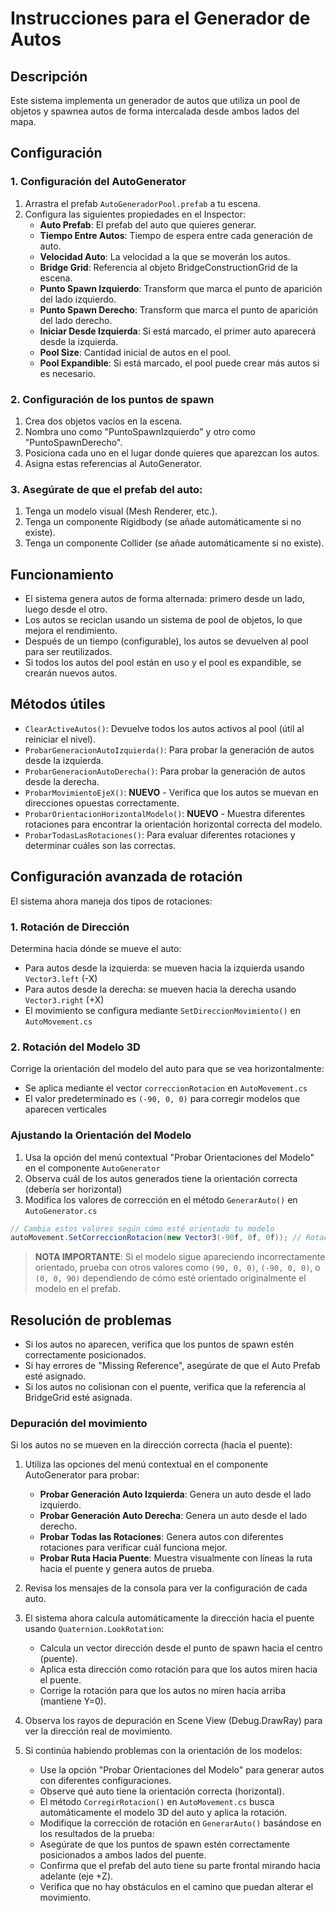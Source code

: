 # Instrucciones para el Generador de Autos

## Descripción
Este sistema implementa un generador de autos que utiliza un pool de objetos y spawnea autos de forma intercalada desde ambos lados del mapa.

## Configuración

### 1. Configuración del AutoGenerator

1. Arrastra el prefab `AutoGeneradorPool.prefab` a tu escena.
2. Configura las siguientes propiedades en el Inspector:
   - **Auto Prefab**: El prefab del auto que quieres generar.
   - **Tiempo Entre Autos**: Tiempo de espera entre cada generación de auto.
   - **Velocidad Auto**: La velocidad a la que se moverán los autos.
   - **Bridge Grid**: Referencia al objeto BridgeConstructionGrid de la escena.
   - **Punto Spawn Izquierdo**: Transform que marca el punto de aparición del lado izquierdo.
   - **Punto Spawn Derecho**: Transform que marca el punto de aparición del lado derecho.
   - **Iniciar Desde Izquierda**: Si está marcado, el primer auto aparecerá desde la izquierda.
   - **Pool Size**: Cantidad inicial de autos en el pool.
   - **Pool Expandible**: Si está marcado, el pool puede crear más autos si es necesario.

### 2. Configuración de los puntos de spawn

1. Crea dos objetos vacíos en la escena.
2. Nombra uno como "PuntoSpawnIzquierdo" y otro como "PuntoSpawnDerecho".
3. Posiciona cada uno en el lugar donde quieres que aparezcan los autos.
4. Asigna estas referencias al AutoGenerator.

### 3. Asegúrate de que el prefab del auto:

1. Tenga un modelo visual (Mesh Renderer, etc.).
2. Tenga un componente Rigidbody (se añade automáticamente si no existe).
3. Tenga un componente Collider (se añade automáticamente si no existe).

## Funcionamiento

- El sistema genera autos de forma alternada: primero desde un lado, luego desde el otro.
- Los autos se reciclan usando un sistema de pool de objetos, lo que mejora el rendimiento.
- Después de un tiempo (configurable), los autos se devuelven al pool para ser reutilizados.
- Si todos los autos del pool están en uso y el pool es expandible, se crearán nuevos autos.

## Métodos útiles

- `ClearActiveAutos()`: Devuelve todos los autos activos al pool (útil al reiniciar el nivel).
- `ProbarGeneracionAutoIzquierda()`: Para probar la generación de autos desde la izquierda.
- `ProbarGeneracionAutoDerecha()`: Para probar la generación de autos desde la derecha.
- `ProbarMovimientoEjeX()`: **NUEVO** - Verifica que los autos se muevan en direcciones opuestas correctamente.
- `ProbarOrientacionHorizontalModelo()`: **NUEVO** - Muestra diferentes rotaciones para encontrar la orientación horizontal correcta del modelo.
- `ProbarTodasLasRotaciones()`: Para evaluar diferentes rotaciones y determinar cuáles son las correctas.

## Configuración avanzada de rotación

El sistema ahora maneja dos tipos de rotaciones:

### 1. Rotación de Dirección

Determina hacia dónde se mueve el auto:
- Para autos desde la izquierda: se mueven hacia la izquierda usando `Vector3.left` (-X)
- Para autos desde la derecha: se mueven hacia la derecha usando `Vector3.right` (+X)
- El movimiento se configura mediante `SetDireccionMovimiento()` en `AutoMovement.cs`

### 2. Rotación del Modelo 3D

Corrige la orientación del modelo del auto para que se vea horizontalmente:
- Se aplica mediante el vector `correccionRotacion` en `AutoMovement.cs`
- El valor predeterminado es `(-90, 0, 0)` para corregir modelos que aparecen verticales

### Ajustando la Orientación del Modelo

1. Usa la opción del menú contextual "Probar Orientaciones del Modelo" en el componente `AutoGenerator`
2. Observa cuál de los autos generados tiene la orientación correcta (debería ser horizontal)
3. Modifica los valores de corrección en el método `GenerarAuto()` en `AutoGenerator.cs`

```csharp
// Cambia estos valores según cómo esté orientado tu modelo
autoMovement.SetCorreccionRotacion(new Vector3(-90f, 0f, 0f)); // Rotación en X para corregir modelos verticales
```

> **NOTA IMPORTANTE**: Si el modelo sigue apareciendo incorrectamente orientado, prueba con otros valores como `(90, 0, 0)`, `(-90, 0, 0)`, o `(0, 0, 90)` dependiendo de cómo esté orientado originalmente el modelo en el prefab.

## Resolución de problemas

- Si los autos no aparecen, verifica que los puntos de spawn estén correctamente posicionados.
- Si hay errores de "Missing Reference", asegúrate de que el Auto Prefab esté asignado.
- Si los autos no colisionan con el puente, verifica que la referencia al BridgeGrid esté asignada.

### Depuración del movimiento

Si los autos no se mueven en la dirección correcta (hacia el puente):

1. Utiliza las opciones del menú contextual en el componente AutoGenerator para probar:
   - **Probar Generación Auto Izquierda**: Genera un auto desde el lado izquierdo.
   - **Probar Generación Auto Derecha**: Genera un auto desde el lado derecho.
   - **Probar Todas las Rotaciones**: Genera autos con diferentes rotaciones para verificar cuál funciona mejor.
   - **Probar Ruta Hacia Puente**: Muestra visualmente con líneas la ruta hacia el puente y genera autos de prueba.

2. Revisa los mensajes de la consola para ver la configuración de cada auto.

3. El sistema ahora calcula automáticamente la dirección hacia el puente usando `Quaternion.LookRotation`:
   - Calcula un vector dirección desde el punto de spawn hacia el centro (puente).
   - Aplica esta dirección como rotación para que los autos miren hacia el puente.
   - Corrige la rotación para que los autos no miren hacia arriba (mantiene Y=0).

4. Observa los rayos de depuración en Scene View (Debug.DrawRay) para ver la dirección real de movimiento.

5. Si continúa habiendo problemas con la orientación de los modelos:

   - Use la opción "Probar Orientaciones del Modelo" para generar autos con diferentes configuraciones.
   - Observe qué auto tiene la orientación correcta (horizontal).
   - El método `CorregirRotacion()` en `AutoMovement.cs` busca automáticamente el modelo 3D del auto y aplica la rotación.
   - Modifique la corrección de rotación en `GenerarAuto()` basándose en los resultados de la prueba:
   - Asegúrate de que los puntos de spawn estén correctamente posicionados a ambos lados del puente.
   - Confirma que el prefab del auto tiene su parte frontal mirando hacia adelante (eje +Z).
   - Verifica que no hay obstáculos en el camino que puedan alterar el movimiento.
